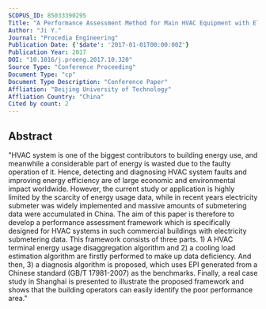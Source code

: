 ```yaml
---
SCOPUS_ID: 85033390295
Title: "A Performance Assessment Method for Main HVAC Equipment with Electricity Submetering Data"
Author: "Ji Y."
Journal: "Procedia Engineering"
Publication Date: {'$date': '2017-01-01T00:00:00Z'}
Publication Year: 2017
DOI: "10.1016/j.proeng.2017.10.320"
Source Type: "Conference Proceeding"
Document Type: "cp"
Document Type Description: "Conference Paper"
Affliation: "Beijing University of Technology"
Affliation Country: "China"
Cited by count: 2
---
```


## Abstract
"HVAC system is one of the biggest contributors to building energy use, and meanwhile a considerable part of energy is wasted due to the faulty operation of it. Hence, detecting and diagnosing HVAC system faults and improving energy efficiency are of large economic and environmental impact worldwide. However, the current study or application is highly limited by the scarcity of energy usage data, while in recent years electricity submeter was widely implemented and massive amounts of submetering data were accumulated in China. The aim of this paper is therefore to develop a performance assessment framework which is specifically designed for HVAC systems in such commercial buildings with electricity submetering data. This framework consists of three parts. 1) A HVAC terminal energy usage disaggregation algorithm and 2) a cooling load estimation algorithm are firstly performed to make up data deficiency. And then, 3) a diagnosis algorithm is proposed, which uses EPI generated from a Chinese standard (GB/T 17981-2007) as the benchmarks. Finally, a real case study in Shanghai is presented to illustrate the proposed framework and shows that the building operators can easily identify the poor performance area."
